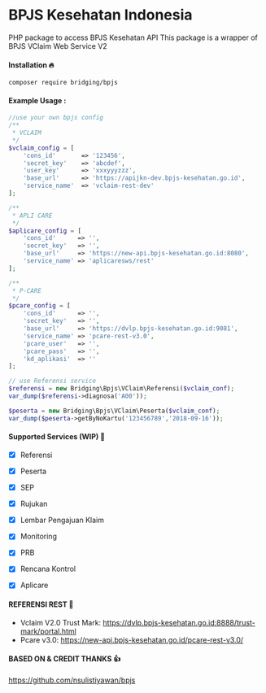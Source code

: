 # BPJS Kesehatan Indonesia
PHP package to access BPJS Kesehatan API 
This package is a wrapper of BPJS VClaim Web Service V2

#### Installation :fire:

`composer require bridging/bpjs`

#### Example Usage :
```php
//use your own bpjs config
/**
 * VCLAIM
 */
$vclaim_config = [
    'cons_id'       => '123456',
    'secret_key'    => 'abcdef',
    'user_key'      => 'xxxyyyzzz',
    'base_url'      => 'https://apijkn-dev.bpjs-kesehatan.go.id',
    'service_name'  => 'vclaim-rest-dev'
];

/**
 * APLI CARE
 */
$aplicare_config = [
    'cons_id'      => '',
    'secret_key'   => '',
    'base_url'     => 'https://new-api.bpjs-kesehatan.go.id:8080',
    'service_name' => 'aplicaresws/rest'
];

/**
 * P-CARE
 */
$pcare_config = [
    'cons_id'      => '',
    'secret_key'   => '',
    'base_url'     => 'https://dvlp.bpjs-kesehatan.go.id:9081',
    'service_name' => 'pcare-rest-v3.0',
    'pcare_user'   => '',
    'pcare_pass'   => '',
    'kd_aplikasi'  => ''
];

// use Referensi service
$referensi = new Bridging\Bpjs\VClaim\Referensi($vclaim_conf);
var_dump($referensi->diagnosa('A00'));

$peserta = new Bridging\Bpjs\VClaim\Peserta($vclaim_conf);
var_dump($peserta->getByNoKartu('123456789','2018-09-16'));
```


#### Supported Services (WIP) :rocket:

- [x] Referensi
- [x] Peserta
- [x] SEP
- [x] Rujukan
- [x] Lembar Pengajuan Klaim
- [x] Monitoring
- [x] PRB
- [x] Rencana Kontrol
- [x] Aplicare


####  REFERENSI REST 📘

- Vclaim V2.0 Trust Mark: https://dvlp.bpjs-kesehatan.go.id:8888/trust-mark/portal.html
- Pcare v3.0: https://new-api.bpjs-kesehatan.go.id/pcare-rest-v3.0/

#### BASED ON & CREDIT THANKS 👍

https://github.com/nsulistiyawan/bpjs